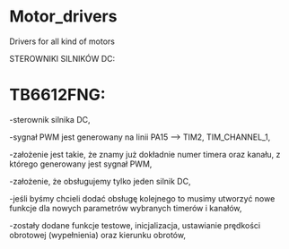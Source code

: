 # Motor_drivers
Drivers for all kind of motors

STEROWNIKI SILNIKÓW DC:
# TB6612FNG:
-sterownik silnika DC,

-sygnał PWM jest generowany na linii PA15 --> TIM2, TIM_CHANNEL_1,

-założenie jest takie, że znamy już dokładnie numer timera oraz kanału, z którego generowany jest sygnał PWM,

-założenie, że obsługujemy tylko jeden silnik DC,

-jeśli byśmy chcieli dodać obsługę kolejnego to musimy utworzyć nowe funkcje dla nowych parametrów wybranych timerów i kanałów,

-zostały dodane funkcje testowe, inicjalizacja, ustawianie prędkości obrotowej (wypełnienia) oraz kierunku obrotów,
